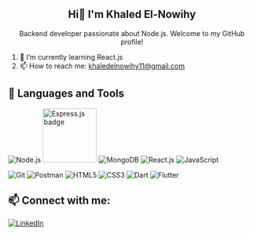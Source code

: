 <h2 align="center">Hi👋 I'm Khaled El-Nowihy</h2>
<p align="center">Backend developer passionate about Node.js. Welcome to my GitHub profile!</p>

1. 🌱 I’m currently learning React.js
2. 📫 How to reach me: khaledelnowihy11@gmail.com

## 🚀 Languages and Tools

![Node.js](https://img.shields.io/badge/Node.js-339933?style=for-the-badge&logo=node.js&logoColor=white)
<img src="https://img.shields.io/badge/Express.js-000000?style=for-the-badge&logo=express&logoColor=white&style=for-the-badge&color=1A73E8" alt="Express.js badge" width="110">
![MongoDB](https://img.shields.io/badge/MongoDB-47A248?style=for-the-badge&logo=mongodb&logoColor=white)
![React.js](https://img.shields.io/badge/React.js-61DAFB?style=for-the-badge&logo=react&logoColor=white)
![JavaScript](https://img.shields.io/badge/JavaScript-F7DF1E?style=for-the-badge&logo=javascript&logoColor=black)

![Git](https://img.shields.io/badge/Git-F05032?style=for-the-badge&logo=git&logoColor=white)
![Postman](https://img.shields.io/badge/Postman-FF6C37?style=for-the-badge&logo=postman&logoColor=white)
![HTML5](https://img.shields.io/badge/HTML5-E34F26?style=for-the-badge&logo=html5&logoColor=white)
![CSS3](https://img.shields.io/badge/CSS3-1572B6?style=for-the-badge&logo=css3&logoColor=white)
![Dart](https://img.shields.io/badge/Dart-0175C2?style=for-the-badge&logo=dart&logoColor=white)
![Flutter](https://img.shields.io/badge/Flutter-02569B?style=for-the-badge&logo=flutter&logoColor=white)

## 📫 Connect with me:

[<img src="https://img.icons8.com/color/48/000000/linkedin-circled.png" alt="LinkedIn" />](https://www.linkedin.com/in/khaled-elnowihy-ab6b92241/)
